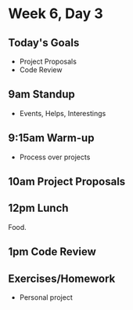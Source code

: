 # Week 6, Day 3

## Today's Goals

- Project Proposals
- Code Review

## 9am Standup

- Events, Helps, Interestings

## 9:15am Warm-up

- Process over projects

## 10am Project Proposals

## 12pm Lunch

Food.

## 1pm Code Review

## Exercises/Homework

- Personal project

